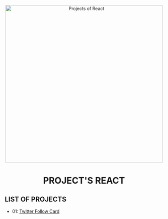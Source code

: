 <div align="center">

<img alt="Projects of React" src="https://p1-jj.byteimg.com/tos-cn-i-t2oaga2asx/gold-user-assets/2019/7/25/16c26df71149456a~tplv-t2oaga2asx-image.image" width="500">

# PROJECT'S REACT


</div>

## LIST OF PROJECTS

- 01: [Twitter Follow Card](projects/01-twitter-follow-card/)